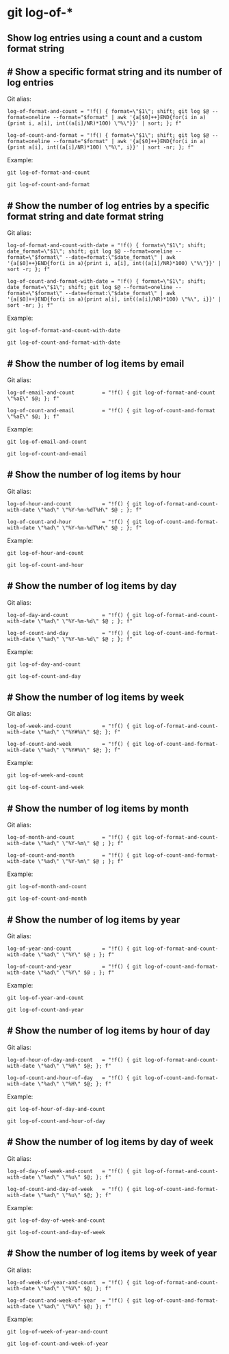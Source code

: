 # git log-of-*

## Show log entries using a count and a custom format string


## # Show a specific format string and its number of log entries

Git alias:

```git
log-of-format-and-count = "!f() { format=\"$1\"; shift; git log $@ --format=oneline --format="$format" | awk '{a[$0]++}END{for(i in a){print i, a[i], int((a[i]/NR)*100) \"%\"}}' | sort; }; f"

log-of-count-and-format = "!f() { format=\"$1\"; shift; git log $@ --format=oneline --format="$format" | awk '{a[$0]++}END{for(i in a){print a[i], int((a[i]/NR)*100) \"%\", i}}' | sort -nr; }; f"
```

Example:

```shell
git log-of-format-and-count

git log-of-count-and-format
```


## # Show the number of log entries by a specific format string and date format string

Git alias:

```git
log-of-format-and-count-with-date = "!f() { format=\"$1\"; shift; date_format=\"$1\"; shift; git log $@ --format=oneline --format=\"$format\" --date=format:\"$date_format\" | awk '{a[$0]++}END{for(i in a){print i, a[i], int((a[i]/NR)*100) \"%\"}}' | sort -r; }; f"

log-of-count-and-format-with-date = "!f() { format=\"$1\"; shift; date_format=\"$1\"; shift; git log $@ --format=oneline --format=\"$format\" --date=format:\"$date_format\" | awk '{a[$0]++}END{for(i in a){print a[i], int((a[i]/NR)*100) \"%\", i}}' | sort -nr; }; f"
```

Example:

```shell
git log-of-format-and-count-with-date

git log-of-count-and-format-with-date
```


## # Show the number of log items by email

Git alias:

```git
log-of-email-and-count         = "!f() { git log-of-format-and-count \"%aE\" $@; }; f"

log-of-count-and-email         = "!f() { git log-of-count-and-format \"%aE\" $@; }; f"
```

Example:

```shell
git log-of-email-and-count

git log-of-count-and-email
```


## # Show the number of log items by hour

Git alias:

```git
log-of-hour-and-count          = "!f() { git log-of-format-and-count-with-date \"%ad\" \"%Y-%m-%dT%H\" $@ ; }; f"

log-of-count-and-hour          = "!f() { git log-of-count-and-format-with-date \"%ad\" \"%Y-%m-%dT%H\" $@ ; }; f"
```

Example:

```shell
git log-of-hour-and-count

git log-of-count-and-hour
```


## # Show the number of log items by day

Git alias:

```git
log-of-day-and-count           = "!f() { git log-of-format-and-count-with-date \"%ad\" \"%Y-%m-%d\" $@ ; }; f"

log-of-count-and-day           = "!f() { git log-of-count-and-format-with-date \"%ad\" \"%Y-%m-%d\" $@ ; }; f"
```

Example:

```shell
git log-of-day-and-count

git log-of-count-and-day
```


## # Show the number of log items by week

Git alias:

```git
log-of-week-and-count          = "!f() { git log-of-format-and-count-with-date \"%ad\" \"%Y#%V\" $@; }; f"

log-of-count-and-week          = "!f() { git log-of-count-and-format-with-date \"%ad\" \"%Y#%V\" $@; }; f"
```

Example:

```shell
git log-of-week-and-count

git log-of-count-and-week
```


## # Show the number of log items by month

Git alias:

```git
log-of-month-and-count         = "!f() { git log-of-format-and-count-with-date \"%ad\" \"%Y-%m\" $@ ; }; f"

log-of-count-and-month         = "!f() { git log-of-count-and-format-with-date \"%ad\" \"%Y-%m\" $@ ; }; f"
```

Example:

```shell
git log-of-month-and-count

git log-of-count-and-month
```


## # Show the number of log items by year

Git alias:

```git
log-of-year-and-count          = "!f() { git log-of-format-and-count-with-date \"%ad\" \"%Y\" $@ ; }; f"

log-of-count-and-year          = "!f() { git log-of-count-and-format-with-date \"%ad\" \"%Y\" $@ ; }; f"
```

Example:

```shell
git log-of-year-and-count

git log-of-count-and-year
```


## # Show the number of log items by hour of day

Git alias:

```git
log-of-hour-of-day-and-count   = "!f() { git log-of-format-and-count-with-date \"%ad\" \"%H\" $@; }; f"

log-of-count-and-hour-of-day   = "!f() { git log-of-count-and-format-with-date \"%ad\" \"%H\" $@; }; f"
```

Example:

```shell
git log-of-hour-of-day-and-count

git log-of-count-and-hour-of-day
```


## # Show the number of log items by day of week

Git alias:

```git
log-of-day-of-week-and-count   = "!f() { git log-of-format-and-count-with-date \"%ad\" \"%u\" $@; }; f"

log-of-count-and-day-of-week   = "!f() { git log-of-count-and-format-with-date \"%ad\" \"%u\" $@; }; f"
```

Example:

```shell
git log-of-day-of-week-and-count

git log-of-count-and-day-of-week
```


## # Show the number of log items by week of year

Git alias:

```git
log-of-week-of-year-and-count  = "!f() { git log-of-format-and-count-with-date \"%ad\" \"%V\" $@; }; f"

log-of-count-and-week-of-year  = "!f() { git log-of-count-and-format-with-date \"%ad\" \"%V\" $@; }; f"
```

Example:

```shell
git log-of-week-of-year-and-count

git log-of-count-and-week-of-year
```
